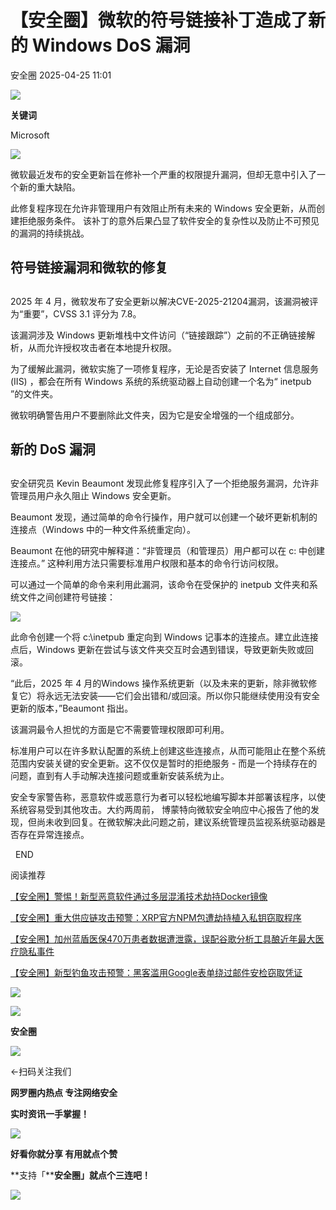 #  【安全圈】微软的符号链接补丁造成了新的 Windows DoS 漏洞   
 安全圈   2025-04-25 11:01  
  
![](https://mmbiz.qpic.cn/sz_mmbiz_png/aBHpjnrGylgOvEXHviaXu1fO2nLov9bZ055v7s8F6w1DD1I0bx2h3zaOx0Mibd5CngBwwj2nTeEbupw7xpBsx27Q/640?wx_fmt=other&from=appmsg&tp=webp&wxfrom=5&wx_lazy=1&wx_co=1 "")  
  
  
**关键词**  
  
  
  
Microsoft  
  
  
![](https://mmbiz.qpic.cn/sz_mmbiz_png/aBHpjnrGyliaK50E4nv3xvMMJaGjmwKyz3MEEoGO0hEGmkb21EQVARLW6u0QibARib5jMEqAYxibzKEjeV65PU27iaA/640?wx_fmt=png&from=appmsg "")  
  
微软最近发布的安全更新旨在修补一个严重的权限提升漏洞，但却无意中引入了一个新的重大缺陷。   
  
此修复程序现在允许非管理用户有效阻止所有未来的 Windows 安全更新，从而创建拒绝服务条件。 该补丁的意外后果凸显了软件安全的复杂性以及防止不可预见的漏洞的持续挑战。  
## 符号链接漏洞和微软的修复  
##   
  
2025 年 4 月，微软发布了安全更新以解决CVE-2025-21204漏洞，该漏洞被评为“重要”，CVSS 3.1 评分为 7.8。   
  
该漏洞涉及 Windows 更新堆栈中文件访问（“链接跟踪”）之前的不正确链接解析，从而允许授权攻击者在本地提升权限。  
  
为了缓解此漏洞，微软实施了一项修复程序，无论是否安装了 Internet 信息服务 (IIS) ，都会在所有 Windows 系统的系统驱动器上自动创建一个名为“ inetpub ”的文件夹。  
  
微软明确警告用户不要删除此文件夹，因为它是安全增强的一个组成部分。  
## 新的 DoS 漏洞  
##   
  
安全研究员 Kevin Beaumont 发现此修复程序引入了一个拒绝服务漏洞，允许非管理员用户永久阻止 Windows 安全更新。   
  
Beaumont 发现，通过简单的命令行操作，用户就可以创建一个破坏更新机制的连接点（Windows 中的一种文件系统重定向）。  
  
Beaumont 在他的研究中解释道：“非管理员（和管理员）用户都可以在 c: 中创建连接点。” 这种利用方法只需要标准用户权限和基本的命令行访问权限。  
  
可以通过一个简单的命令来利用此漏洞，该命令在受保护的 inetpub 文件夹和系统文件之间创建符号链接：  
  
![](https://mmbiz.qpic.cn/sz_mmbiz_png/aBHpjnrGyliaK50E4nv3xvMMJaGjmwKyzmlLNcc4w9cRpqmypW4dVKGStOTrpvZrfGjh95STnrm0XmR9HADMU9w/640?wx_fmt=png&from=appmsg "")  
  
此命令创建一个将 c:\inetpub 重定向到 Windows 记事本的连接点。建立此连接点后，Windows 更新在尝试与该文件夹交互时会遇到错误，导致更新失败或回滚。  
  
“此后，2025 年 4 月的Windows 操作系统更新（以及未来的更新，除非微软修复它）将永远无法安装——它们会出错和/或回滚。所以你只能继续使用没有安全更新的版本，”Beaumont 指出。  
  
该漏洞最令人担忧的方面是它不需要管理权限即可利用。   
  
标准用户可以在许多默认配置的系统上创建这些连接点，从而可能阻止在整个系统范围内安装关键的安全更新。这不仅仅是暂时的拒绝服务 - 而是一个持续存在的问题，直到有人手动解决连接问题或重新安装系统为止。   
  
安全专家警告称，恶意软件或恶意行为者可以轻松地编写脚本并部署该程序，以使系统容易受到其他攻击。大约两周前， 博蒙特向微软安全响应中心报告了他的发现，但尚未收到回复。在微软解决此问题之前，建议系统管理员监视系统驱动器是否存在异常连接点。  
  
  
  END    
  
  
阅读推荐  
  
  
[【安全圈】警惕！新型恶意软件通过多层混淆技术劫持Docker镜像](https://mp.weixin.qq.com/s?__biz=MzIzMzE4NDU1OQ==&mid=2652069259&idx=1&sn=326c3497b6e6e654a9628f4e662d3909&scene=21#wechat_redirect)  
  
  
  
[【安全圈】重大供应链攻击预警：XRP官方NPM包遭劫持植入私钥窃取程序](https://mp.weixin.qq.com/s?__biz=MzIzMzE4NDU1OQ==&mid=2652069259&idx=2&sn=afe3ad55e70f079c97b674d104dfe7a4&scene=21#wechat_redirect)  
  
  
  
[【安全圈】加州蓝盾医保470万患者数据遭泄露，误配谷歌分析工具酿近年最大医疗隐私事件](https://mp.weixin.qq.com/s?__biz=MzIzMzE4NDU1OQ==&mid=2652069259&idx=3&sn=a34002c3f2e5b52241931f98f5e52646&scene=21#wechat_redirect)  
  
  
  
[【安全圈】新型钓鱼攻击预警：黑客滥用Google表单绕过邮件安检窃取凭证](https://mp.weixin.qq.com/s?__biz=MzIzMzE4NDU1OQ==&mid=2652069259&idx=4&sn=37779dd9ac19192b61a98b1d6d0e8b44&scene=21#wechat_redirect)  
  
  
  
  
![](https://mmbiz.qpic.cn/mmbiz_gif/aBHpjnrGylgeVsVlL5y1RPJfUdozNyCEft6M27yliapIdNjlcdMaZ4UR4XxnQprGlCg8NH2Hz5Oib5aPIOiaqUicDQ/640?wx_fmt=gif "")  
  
  
  
![](https://mmbiz.qpic.cn/mmbiz_png/aBHpjnrGylgeVsVlL5y1RPJfUdozNyCEDQIyPYpjfp0XDaaKjeaU6YdFae1iagIvFmFb4djeiahnUy2jBnxkMbaw/640?wx_fmt=png "")  
  
**安全圈**  
  
![](https://mmbiz.qpic.cn/mmbiz_gif/aBHpjnrGylgeVsVlL5y1RPJfUdozNyCEft6M27yliapIdNjlcdMaZ4UR4XxnQprGlCg8NH2Hz5Oib5aPIOiaqUicDQ/640?wx_fmt=gif "")  
  
  
←扫码关注我们  
  
**网罗圈内热点 专注网络安全**  
  
**实时资讯一手掌握！**  
  
  
![](https://mmbiz.qpic.cn/mmbiz_gif/aBHpjnrGylgeVsVlL5y1RPJfUdozNyCE3vpzhuku5s1qibibQjHnY68iciaIGB4zYw1Zbl05GQ3H4hadeLdBpQ9wEA/640?wx_fmt=gif "")  
  
**好看你就分享 有用就点个赞**  
  
**支持「****安全圈」就点个三连吧！**  
  
![](https://mmbiz.qpic.cn/mmbiz_gif/aBHpjnrGylgeVsVlL5y1RPJfUdozNyCE3vpzhuku5s1qibibQjHnY68iciaIGB4zYw1Zbl05GQ3H4hadeLdBpQ9wEA/640?wx_fmt=gif "")  
  
  
